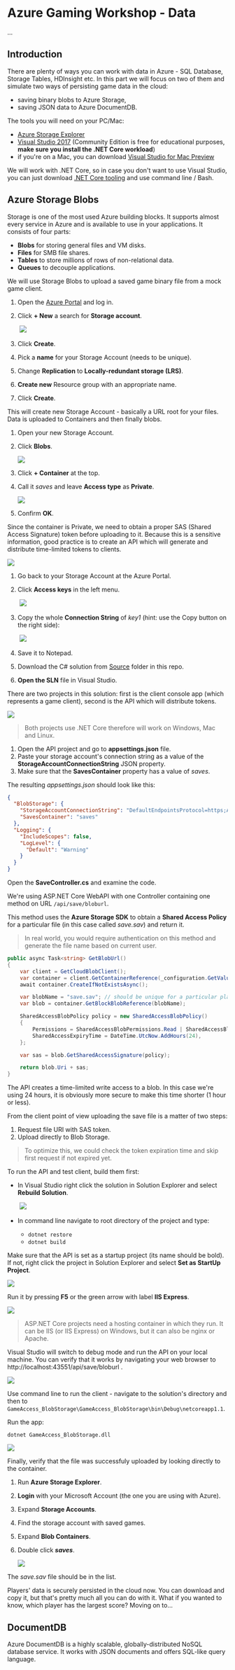 # Azure Gaming Workshop - Data

...

## Introduction

There are plenty of ways you can work with data in Azure - SQL Database, Storage Tables, HDInsight etc. In this part we will focus on two of them and simulate two ways of persisting game data in the cloud:

* saving binary blobs to Azure Storage,
* saving JSON data to Azure DocumentDB.

The tools you will need on your PC/Mac:

* [Azure Storage Explorer](http://storageexplorer.com/)
* [Visual Studio 2017](https://www.visualstudio.com/) (Community Edition is free for educational purposes, **make sure you install the .NET Core workload**)
* if you're on a Mac, you can download [Visual Studio for Mac Preview](https://www.visualstudio.com/vs/visual-studio-mac/)

We will work with .NET Core, so in case you don't want to use Visual Studio, you can just download [.NET Core tooling](https://www.microsoft.com/net/core) and use command line / Bash.

## Azure Storage Blobs

Storage is one of the most used Azure building blocks. It supports almost every service in Azure and is available to use in your applications. It consists of four parts:

* **Blobs** for storing general files and VM disks.
* **Files** for SMB file shares.
* **Tables** to store millions of rows of non-relational data.
* **Queues** to decouple applications.

We will use Storage Blobs to upload a saved game binary file from a mock game client.

1. Open the [Azure Portal](https://portal.azure.com) and log in.

2. Click **+ New** a search for **Storage account**.

   ​	![](Images/1-storage-account.png)

3. Click **Create**.

4. Pick a **name** for your Storage Account (needs to be unique).

5. Change **Replication** to **Locally-redundant storage (LRS)**.

6. **Create new** Resource group with an appropriate name.

7. Click **Create**.

This will create new Storage Account - basically a URL root for your files. Data is uploaded to Containers and then finally blobs.

1. Open your new Storage Account.

2. Click **Blobs**.

   ![](Images/2-blobs.png)

3. Click **+ Container** at the top.

4. Call it *saves* and leave **Access type** as **Private**.

   ![](Images/3-saves-container.png)

5. Confirm **OK**.

Since the container is Private, we need to obtain a proper SAS (Shared Access Signature) token before uploading to it. Because this is a sensitive information, good practice is to create an API which will generate and distribute time-limited tokens to clients.

![](Images/sas-diagram.png)

1. Go back to your Storage Account at the Azure Portal.

2. Click **Access keys** in the left menu.

   ​	![](Images/4-access-keys.png)

3. Copy the whole **Connection String** of *key1* (hint: use the Copy button on the right side):

   ​	![](Images/5-connection-string.png)

4. Save it to Notepad.

5. Download the C# solution from [Source](Source/) folder in this repo.

6. **Open the SLN** file in Visual Studio.

There are two projects in this solution: first is the client console app (which represents a game client), second is the API which will distribute tokens.

![](Images/6-two-projects.png)



> Both projects use .NET Core therefore will work on Windows, Mac and Linux.

1. Open the API project and go to **appsettings.json** file.
2. Paste your storage account's connection string as a value of the **StorageAccountConnectionString** JSON property.
3. Make sure that the **SavesContainer** property has a value of *saves*.

The resulting *appsettings.json* should look like this:

```json
{
  "BlobStorage": {
    "StorageAccountConnectionString": "DefaultEndpointsProtocol=https;AccountName=gawshop;AccountKey=<key>;EndpointSuffix=core.windows.net",
    "SavesContainer": "saves"
  },
  "Logging": {
    "IncludeScopes": false,
    "LogLevel": {
      "Default": "Warning"
    }
  }
}
```

Open the **SaveController.cs** and examine the code.

We're using ASP.NET Core WebAPI with one Controller containing one method on URL `/api/save/bloburl`.

This method uses the **Azure Storage SDK** to obtain a **Shared Access Policy** for a particular file (in this case called *save.sav*) and return it.

> In real world, you would require authentication on this method and generate the file name based on current user.

```csharp
public async Task<string> GetBlobUrl()
{
    var client = GetCloudBlobClient();
    var container = client.GetContainerReference(_configuration.GetValue<string>("BlobStorage:SavesContainer"));
    await container.CreateIfNotExistsAsync();

    var blobName = "save.sav"; // should be unique for a particular player
    var blob = container.GetBlockBlobReference(blobName);

    SharedAccessBlobPolicy policy = new SharedAccessBlobPolicy()
    {
        Permissions = SharedAccessBlobPermissions.Read | SharedAccessBlobPermissions.Write | SharedAccessBlobPermissions.Create,
        SharedAccessExpiryTime = DateTime.UtcNow.AddHours(24),
    };

    var sas = blob.GetSharedAccessSignature(policy);

    return blob.Uri + sas;
}
```

The API creates a time-limited write access to a blob. In this case we're using 24 hours, it is obviously more secure to make this time shorter (1 hour or less).

From the client point of view uploading the save file is a matter of two steps:

1. Request file URI with SAS token.
2. Upload directly to Blob Storage.

> To optimize this, we could check the token expiration time and skip first request if not expired yet.

To run the API and test client, build them first:

* In Visual Studio right click the solution in Solution Explorer and select **Rebuild Solution**.

  ​	![](Images/7-rebuild-solution.png)

* In command line navigate to root directory of the project and type:

  * `dotnet restore`
  * `dotnet build`

Make sure that the API is set as a startup project (its name should be bold). If not, right click the project in Solution Explorer and select **Set as StartUp Project**.

![](Images/8-set-as-startup.png)

Run it by pressing **F5** or the green arrow with label **IIS Express**.

![](Images/9-iis-express.png)

> ASP.NET Core projects need a hosting container in which they run. It can be IIS (or IIS Express) on Windows, but it can also be nginx or Apache.

Visual Studio will switch to debug mode and run the API on your local machine. You can verify that it works by navigating your web browser to http://localhost:43551/api/save/bloburl .

![](Images/10-api-test.png)

Use command line to run the client - navigate to the solution's directory and then to `GameAccess_BlobStorage\GameAccess_BlobStorage\bin\Debug\netcoreapp1.1`.

Run the app:

`dotnet GameAccess_BlobStorage.dll`

![](Images/11-client-run.png)

Finally, verify that the file was successfuly uploaded by looking directly to the container.

1. Run **Azure Storage Explorer**.

2. **Login** with your Microsoft Account (the one you are using with Azure).

3. Expand **Storage Accounts**.

4. Find the storage account with saved games.

5. Expand **Blob Containers**.

6. Double click ***saves***.

   ![](Images/12-saves-storage.png)

The *save.sav* file should be in the list.

Players' data is securely persisted in the cloud now. You can download and copy it, but that's pretty much all you can do with it. What if you wanted to know, which player has the largest score? Moving on to...

## DocumentDB

Azure DocumentDB is a highly scalable, globally-distributed NoSQL database service. It works with JSON documents and offers SQL-like query language.